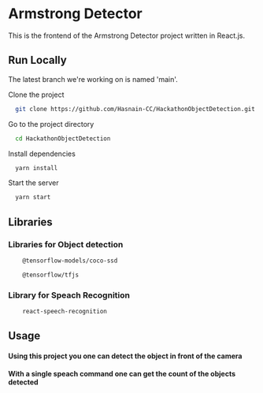 
# Armstrong Detector

This is the frontend of the Armstrong Detector project written in React.js.




## Run Locally

The latest branch we're working on is named 'main'.

Clone the project

```bash
  git clone https://github.com/Hasnain-CC/HackathonObjectDetection.git
```

Go to the project directory

```bash
  cd HackathonObjectDetection
```

Install dependencies

```bash
  yarn install
```

Start the server

```bash
  yarn start
```

## Libraries

### Libraries for Object detection 

```bash
    @tensorflow-models/coco-ssd
```
```bash
    @tensorflow/tfjs
``` 
### Library for Speach Recognition

```bash
    react-speech-recognition
```

## Usage

#### Using this project you one can detect the object in front of the camera
#### With a single speach command one can get the count of the objects detected
